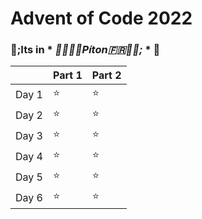 # Advent of Code 2022

### 🐍;Its in * *🧀🥖🇫🇷Píton🇫🇷🥖🧀;* * 🐍

|       | Part 1 | Part 2 |
|:------|:---------|:---------|
| Day 1 |⭐️        |⭐️       |
| Day 2 |⭐️        |⭐️       |
| Day 3 |⭐️        |⭐️       |
| Day 4 |⭐️        |⭐️       |
| Day 5 |⭐️        |⭐️       |
| Day 6 |⭐️        |⭐️       |
